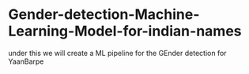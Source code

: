 # Gender-detection-Machine-Learning-Model-for-indian-names
under this we will create a ML pipeline for the GEnder detection for YaanBarpe
